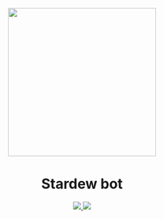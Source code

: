 <p align="center">

<img  src="https://i.imgur.com/024RSoa.png"  width="300px" />

</p>

<h1 align="center">Stardew bot</h1>

<div align="center">
<a href="#">

<img  src="https://dabuttonfactory.com/button.png?t=Invite+bot&f=Open+Sans-Bold&ts=20&tc=fff&hp=45&vp=20&c=7&bgt=unicolored&bgc=444" />

</a>

<a  href="https://discord.gg/6ZgS6dv">

<img  src="https://dabuttonfactory.com/button.png?t=Support+Server&f=Open+Sans-Bold&ts=20&tc=fff&hp=45&vp=20&c=7&bgt=unicolored&bgc=444" />

</a>
</div>
